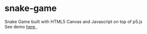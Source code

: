 # snake-game
Snake Game built with HTML5 Canvas and Javascript on top of p5.js
<br>
See demo <a target="_blank" href="http://jimishf.github.io/snake-game">here </a>.

